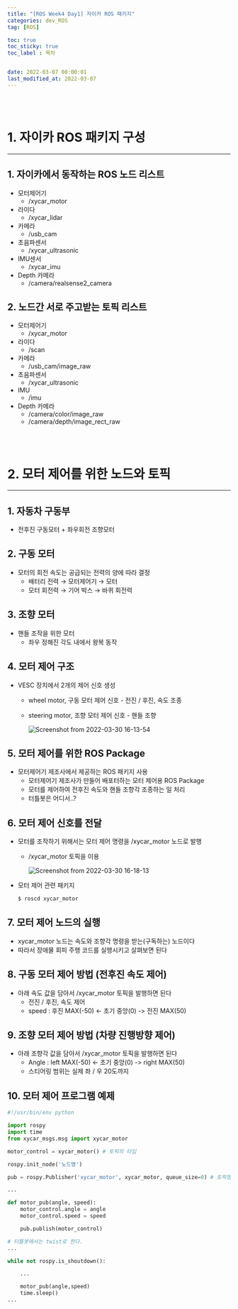 ```yaml
---
title: "[ROS Week4 Day1] 자이카 ROS 패키지"
categories: dev_ROS
tag: [ROS]

toc: true
toc_sticky: true
toc_label : 목차


date: 2022-03-07 00:00:01
last_modified_at: 2022-03-07
---
```

<br>
<br>

# 1. 자이카 ROS 패키지 구성 
---
## 1. 자이카에서 동작하는 ROS 노드 리스트
* 모터제어기 
    - /xycar_motor
* 라이다 
    - /xycar_lidar
* 카메라 
    - /usb_cam
* 초음파센서 
    - /xycar_ultrasonic
* IMU센서 
    - /xycar_imu
* Depth 카메라 
    - /camera/realsense2_camera


## 2. 노드간 서로 주고받는 토픽 리스트
* 모터제어기 
    - /xycar_motor
* 라이다 
    - /scan
* 카메라 
    - /usb_cam/image_raw
* 초음파센서 
    - /xycar_ultrasonic
* IMU 
    - /imu
* Depth 카메라
    - /camera/color/image_raw
    - /camera/depth/image_rect_raw

<br>
<br>

# 2. 모터 제어를 위한 노드와 토픽
---
## 1. 자동차 구동부 
* 전후진 구동모터 + 좌우회전 조향모터 

## 2. 구동 모터 
* 모터의 회전 속도는 공급되는 전력의 양에 따라 결정 
    - 배터리 전력 → 모터제어기 → 모터 
    - 모터 회전력 → 기어 박스 → 바퀴 회전력 

## 3. 조향 모터 
* 핸들 조작을 위한 모터 
    - 좌우 정해진 각도 내에서 왕복 동작 

## 4. 모터 제어 구조 
* VESC 장치에서 2개의 제어 신호 생성 
    - wheel motor, 구동 모터 제어 신호 - 전진 / 후진, 속도 조종 
    - steering motor, 조향 모터 제어 신호 - 핸들 조향

        ![Screenshot from 2022-03-30 16-13-54](https://user-images.githubusercontent.com/58837749/160773307-2d7b6ae8-33b1-4e0f-bc58-086cb84dec4d.png)

## 5. 모터 제어를 위한 ROS Package 
* 모터제어기 제조사에서 제공하는 ROS 패키지 사용 
    - 모터제어기 제조사가 만들어 배포터하는 모터 제어용 ROS Package 
    - 모터를 제어하여 전후진 속도와 핸들 조향각 조종하는 일 처리 
    - 터틀봇은 어디서..? 

## 6. 모터 제어 신호를 전달 
* 모터를 조작하기 위해서는 모터 제어 명령을 /xycar_motor 노드로 발행 
    - /xycar_motor 토픽을 이용 

        ![Screenshot from 2022-03-30 16-18-13](https://user-images.githubusercontent.com/58837749/160774027-1dced27d-2718-4c02-95b6-668020417526.png) 

* 모터 제어 관련 패키지 

    ```bash
    $ roscd xycar_motor
    ```

## 7. 모터 제어 노드의 실행 
* xycar_motor 노드는 속도와 조향각 명령을 받는(구독하는) 노드이다 
* 따라서 장애물 회피 주행 코드를 실행시키고 살펴보면 된다 

## 8. 구동 모터 제어 방법 (전후진 속도 제어) 
* 아래 속도 값을 담아서 /xycar_motor 토픽을 발행하면 된다 
    - 전진 / 후진, 속도 제어 
    - speed : 후진 MAX(-50) <- 초기 중앙(0) -> 전진 MAX(50) 

## 9. 조향 모터 제어 방법 (차량 진행방향 제어) 
* 아래 조향각 값을 담아서 /xycar_motor 토픽을 발행하면 된다 
    - Angle : left MAX(-50) <- 초기 중앙(0) -> right MAX(50) 
    - 스티어링 범위는 실제 좌 / 우 20도까지

## 10. 모터 제어 프로그램 예제 
```python
#!/usr/bin/env python

import rospy
import time
from xycar_msgs.msg import xycar_motor 

motor_control = xycar_motor() # 토픽의 타입 

rospy.init_node('노드명')

pub = rospy.Publisher('xycar_motor', xycar_motor, queue_size=0) # 토픽명, 토픽타입, 큐사이즈

...

def motor_pub(angle, speed):
    motor_control.angle = angle
    motor_control.speed = speed

    pub.publish(motor_control)

# 터틀봇에서는 twist로 한다.
...

while not rospy.is_shoutdown():

    ...

    motor_pub(angle,speed)
    time.sleep()
...

```
<br>
<br>
